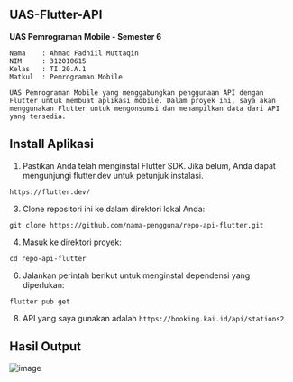 ## UAS-Flutter-API
**UAS Pemrograman Mobile - Semester 6**
```
Nama    : Ahmad Fadhiil Muttaqin
NIM     : 312010615
Kelas   : TI.20.A.1
Matkul  : Pemrograman Mobile
```

```UAS Pemrograman Mobile yang menggabungkan penggunaan API dengan Flutter untuk membuat aplikasi mobile. Dalam proyek ini, saya akan menggunakan Flutter untuk mengonsumsi dan menampilkan data dari API yang tersedia.```

## Install Aplikasi

1. Pastikan Anda telah menginstal Flutter SDK. Jika belum, Anda dapat mengunjungi flutter.dev untuk petunjuk instalasi.
```shell
https://flutter.dev/
```
3. Clone repositori ini ke dalam direktori lokal Anda:
```shell
git clone https://github.com/nama-pengguna/repo-api-flutter.git
```
4. Masuk ke direktori proyek:
```shell
cd repo-api-flutter
```
6. Jalankan perintah berikut untuk menginstal dependensi yang diperlukan:
```shell
flutter pub get
```
8. API yang saya gunakan adalah ```https://booking.kai.id/api/stations2```


## Hasil Output

![image](https://github.com/MrAding/UAS-Flutter-API/assets/46867774/c75ffbb3-a05f-4b5a-9ca8-1746c7e1905a)
